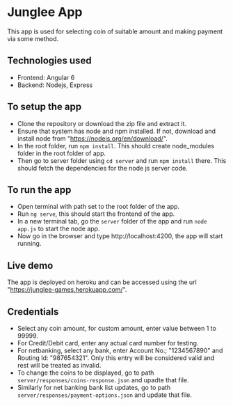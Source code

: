 # Junglee App

This app is used for selecting coin of suitable amount and making payment via some method.

## Technologies used
- Frontend: Angular 6
- Backend: Nodejs, Express


## To setup the app
- Clone the repository or download the zip file and extract it.
- Ensure that system has node and npm installed. If not, download and install node from "https://nodejs.org/en/download/".
- In the root folder, run `npm install`. This should create node_modules folder in the root folder of app. 
- Then go to server folder using `cd server` and run `npm install` there. This should fetch the dependencies for the node js server code.

## To run the app
- Open terminal with path set to the root folder of the app.
- Run `ng serve`, this should start the frontend of the app.
- In a new terminal tab, go the `server` folder of the app and run `node app.js` to start the node app.
- Now go in the browser and type http://localhost:4200, the app will start running.

## Live demo
The app is deployed on heroku and can be accessed using the url "https://junglee-games.herokuapp.com/".

## Credentials
- Select any coin amount, for custom amount, enter value between 1 to 99999.
- For Credit/Debit card, enter any actual card number for testing.
- For netbanking, select any bank, enter Account No.; "1234567890" and Routing Id: "987654321". Only this entry will be considered valid and rest will be treated as invalid.
- To change the coins to be displayed, go to path `server/responses/coins-response.json` and upadte that file.
- Similarly for net banking bank list updates, go to path `server/responses/payment-options.json` and update that file.
